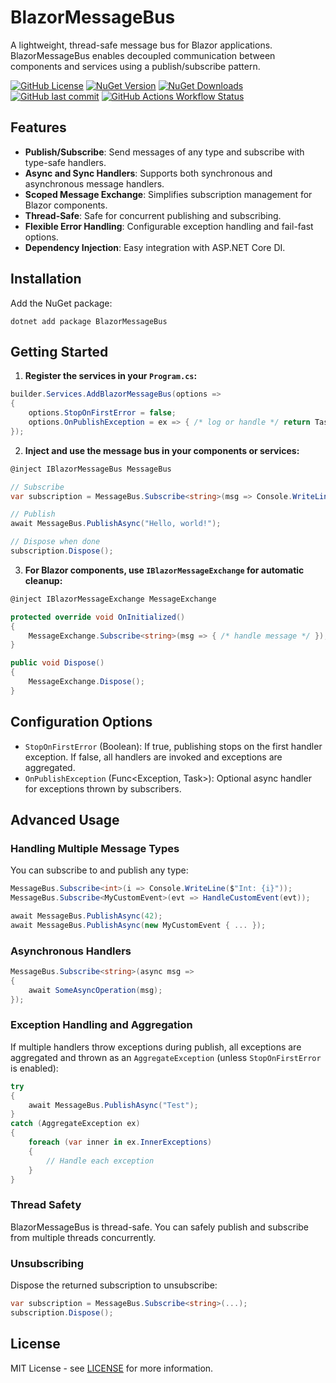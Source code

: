 # BlazorMessageBus

A lightweight, thread-safe message bus for Blazor applications.
BlazorMessageBus enables decoupled communication between components and services using a publish/subscribe pattern.

[![GitHub License](https://img.shields.io/github/license/chA0s-Chris/BlazorMessageBus?style=for-the-badge)](https://github.com/chA0s-Chris/BlazorMessageBus/blob/main/LICENSE)
[![NuGet Version](https://img.shields.io/nuget/v/Chaos.BlazorMessageBus?style=for-the-badge)](https://www.nuget.org/packages/Chaos.BlazorMessageBus)
[![NuGet Downloads](https://img.shields.io/nuget/dt/Chaos.BlazorMessageBus?style=for-the-badge)](https://www.nuget.org/packages/Chaos.BlazorMessageBus)
[![GitHub last commit](https://img.shields.io/github/last-commit/chA0s-Chris/BlazorMessageBus?style=for-the-badge)](https://github.com/chA0s-Chris/BlazorMessageBus/commits/)
[![GitHub Actions Workflow Status](https://img.shields.io/github/actions/workflow/status/chA0s-Chris/BlazorMessageBus/ci.yml?style=for-the-badge)]()

## Features

- **Publish/Subscribe**: Send messages of any type and subscribe with type-safe handlers.
- **Async and Sync Handlers**: Supports both synchronous and asynchronous message handlers.
- **Scoped Message Exchange**: Simplifies subscription management for Blazor components.
- **Thread-Safe**: Safe for concurrent publishing and subscribing.
- **Flexible Error Handling**: Configurable exception handling and fail-fast options.
- **Dependency Injection**: Easy integration with ASP.NET Core DI.

## Installation

Add the NuGet package:

```
dotnet add package BlazorMessageBus
```

## Getting Started

1. **Register the services in your `Program.cs`:**

```csharp
builder.Services.AddBlazorMessageBus(options =>
{
    options.StopOnFirstError = false;
    options.OnPublishException = ex => { /* log or handle */ return Task.CompletedTask; };
});
```

2. **Inject and use the message bus in your components or services:**

```csharp
@inject IBlazorMessageBus MessageBus

// Subscribe
var subscription = MessageBus.Subscribe<string>(msg => Console.WriteLine(msg));

// Publish
await MessageBus.PublishAsync("Hello, world!");

// Dispose when done
subscription.Dispose();
```

3. **For Blazor components, use `IBlazorMessageExchange` for automatic cleanup:**

```csharp
@inject IBlazorMessageExchange MessageExchange

protected override void OnInitialized()
{
    MessageExchange.Subscribe<string>(msg => { /* handle message */ });
}

public void Dispose()
{
    MessageExchange.Dispose();
}
```

## Configuration Options

- `StopOnFirstError` (Boolean): If true, publishing stops on the first handler exception. If false, all handlers are invoked and exceptions are aggregated.
- `OnPublishException` (Func<Exception, Task>): Optional async handler for exceptions thrown by subscribers.

## Advanced Usage

### Handling Multiple Message Types

You can subscribe to and publish any type:

```csharp
MessageBus.Subscribe<int>(i => Console.WriteLine($"Int: {i}"));
MessageBus.Subscribe<MyCustomEvent>(evt => HandleCustomEvent(evt));

await MessageBus.PublishAsync(42);
await MessageBus.PublishAsync(new MyCustomEvent { ... });
```

### Asynchronous Handlers

```csharp
MessageBus.Subscribe<string>(async msg =>
{
    await SomeAsyncOperation(msg);
});
```

### Exception Handling and Aggregation

If multiple handlers throw exceptions during publish, all exceptions are aggregated and thrown as an `AggregateException` (unless `StopOnFirstError` is enabled):

```csharp
try
{
    await MessageBus.PublishAsync("Test");
}
catch (AggregateException ex)
{
    foreach (var inner in ex.InnerExceptions)
    {
        // Handle each exception
    }
}
```

### Thread Safety

BlazorMessageBus is thread-safe. You can safely publish and subscribe from multiple threads concurrently.

### Unsubscribing

Dispose the returned subscription to unsubscribe:

```csharp
var subscription = MessageBus.Subscribe<string>(...);
subscription.Dispose();
```

## License

MIT License - see [LICENSE](./LICENSE) for more information.
